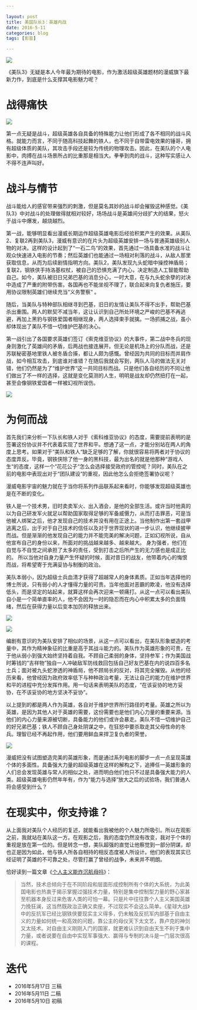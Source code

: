 ```yaml
---

layout: post
title: 美国队长3：英雄内战
date: 2016-5-11
categories: blog
tags: [影音]

---
```


![](http://img31.mtime.cn/pi/2015/11/25/145936.29814542_1000X1000.jpg)

《美队3》无疑是本人今年最为期待的电影，作为激活超级英雄题材的漫威旗下最新力作，到底是什么支撑其电影魅力呢？

# 战得痛快

![](http://img31.mtime.cn/pi/2016/03/11/132851.30327062_1000X1000.jpg)

第一点无疑是战斗，超级英雄各自具备的特殊能力让他们形成了各不相同的战斗风格。就能力而言，不同于随高科技起舞的铁人，也不同于自带雷电效果的锤哥，拥有超级体质的美队，其攻击手段还是较为传统的物理攻击。因此，在美队的个人电影中，肉搏在战斗场景所占的比重那是相当大。拳拳到肉的战斗，这种写实感让人不得不连声叫好。

# 战斗与情节

战斗能给人的感官带来强烈的刺激，但是莫名其妙的战斗却会摧毁这种感觉。《美队3》中对战斗的处理做得就相对较好，场场战斗是英雄间分歧扩大的结果，怒火于战斗中爆发，越烧越烈。

第一战，能够明显看出漫威长期运作超级英雄电影后经验积累产生的效果。从美队2、复联2再到美队3，漫威有意识的在片头为超级英雄安排一场与普通英雄级别人物的对决。这样的设计起到了“一石二鸟“的效果，首先通过一场具备水准的战斗让观众快速进入电影的节奏；然后英雄们也能通过一场相对利落的战斗，从敌人那里获取信息，从而为后续剧情指明方向。美队2，美队发现九头蛇暗中操控神盾局；复联2，钢铁侠手持洛基权杖，被自己的恐惧充满了内心，决定制造人工智能帮助自己。如今，美队被旧日兄弟巴基的消息分心，一时大意，在与九头蛇余孽的对决中造成了严重的附带伤害。各国再也不能坐视不理了，联合起来向复仇者施压，要用协议限制英雄们继续充当“义务警察“ 。

随后，当美队与特种部队相继寻到巴基，旧日的友情让美队不得不出手，帮助巴基杀出重围。两人的默契不减当年，这让认识到自己所处环境之严峻的巴基不再逃避，再加上黑豹与钢铁爱国者相继现身，两人选择束手就擒。一场抓捕之战，虽小却体现出了美队不惜一切维护巴基的决心。

第一战引出了各国要求英雄们签订《索克维亚协议》的大事件，第二战中冬兵的现身则激化了英雄间的矛盾，后两战也接连展开。但无论是机场上的分队而战，还是苏联秘密基地里铁人被冬盾合揍，都让人颇为感慨。曾经因为共同的目标而并肩作战，如今相互攻击，到底谁对谁错？在随后我就会写到，两队人马的做法无关对错，他们仍然是为了“维护世界“这一共同目标而战。只是他们各自经历的不同让他们做出了不一样的选择，这就是变化莫测的人生，明明是战友却仍然扭打在一起，甚至会像钢铁爱国者一样被幻视所误伤。

![](http://img31.mtime.cn/pi/2016/03/11/133210.27574558.jpg)

# 为何而战

首先我们来分析一下队长和铁人对于《索科维亚协议》的态度，需要提前表明的是签署这份协议并不代表着实现了世界和平。想通了这一点，才能分别站在两人的角度上思考。如果对于“美队和铁人“缺乏足够的了解，你就很容易将两者对于协议的态度弄反。毕竟，钢铁侠除了他一身的黑科技，最为出名的就是他那种“游戏人生“的态度，这样一个“花花公子“怎么会选择接受政府的管控呢？同时，美队在之前的电影中表现出对于“团队建设“的重视，因此他怎么会拒绝签署协议呢？

漫威电影宇宙的魅力就在于当你将系列作品联系起来看时，你能够发现超级英雄也是在不断的变化。

铁人是一个技术男，旧时卖卖军火、出入酒会，是他的全部生活。或许当时他真的以为自己研发军火就足以帮助国家取得足够的军备威慑力，从而打击罪恶，可是当他被人绑架之后，他才发现自己的技术并没有用在正途上。当他制作出第一套战甲逃离之后，出于对于自己技术的信任以及对于世界现状的进一步认识，他继续披甲而战。但是渐渐的他发现自己的能力并不能完美的解决问题，正如幻视所说，自从他宣布自己的身份以来，所面对的挑战越来越多、越来越大。 身为强者，他们在自觉与不自觉之间承担了太多的责任，受到打击之后所产生的无力感也是成正比的。 所以当他对自身力量产生怀疑的时候，面对昔日的战友，他带着内心的悔恨而战，将希望寄于充满妥协与制衡的政治。

美队本弱小，因为超级士兵血清才获得了超越常人的身体素质。正如当年选择他的博士所说，只有弱小的人才懂得力量的可贵。当年他面对恶霸的欺凌，他没有选择低头，而是坚定的站起来，就算这样会再次迎来一顿痛打。从这一点可以看出美队自小是一个简单直率的人，他不会因为一时的隐忍而在内心中积累太多的负面情绪，然后在获得力量以后变本加厉的释放出来。

![](http://e.hiphotos.baidu.com/news/w%3D638/sign=8d9ddf3e85025aafd3327dc8c3ecab8d/8718367adab44aed72fd271ab41c8701a08bfb99.jpg)



![](http://d.hiphotos.baidu.com/news/w%3D638/sign=f6c57ddd74f082022d92923c73fafb8a/f9198618367adab4116382bd8cd4b31c8601e499.jpg)





编剧有意识的为美队安排了相似的场景，从这一点可以看出，在美队形象塑造的考量中，其作为精神象征的比重是高于其战斗能力的。美队作为英雄形象的可贵，在于他从弱小到强大始终坚持着自我。不顾自己柔弱的身体，坚持参军；作为美国战时筹钱的“吉祥物”独自一人冲破敌军防线救回包括自己好友巴基在内的说四百多名士兵；面对被九头蛇渗透的神盾局，他不顾局长的反对，将其完全摧毁。从他的经历来看，他曾经因为政府效率低下与种种政治考量，无法让自己的能力在维护世界和平的进程中充分发挥作用。用一句话来表明美队的态度，“在该妥协的地方妥协，在不该妥协的地方坚决不妥协“。

以上提到的都是两人作为英雄，各自对于维护世界所行路径的考量。英雄之所以为英雄，是因为其他人对于英雄的需要，这份需要也是他们内心力量的重要来源。当他们的内心力量来源被切断，具备能力的他们或许会暴走。美队不惜一切维护自己的好兄弟巴基；铁人不顾自己身处阴谋之中，在狂怒中要杀取走其父母性命的冬兵。理智已经不再起作用，他们要用鲜血来捍卫复仇者的荣誉。

![](https://img3.doubanio.com/view/photo/photo/public/p2339902854.jpg)

漫威把没有试图塑造完美的英雄形象，而是通过系列电影的脚步一点一点呈现英雄个体的多面性。具备强大力量的超级英雄在这样的解构之下，追捧任一英雄形象的人们总会发现英雄与常人的相似之处，进而明白他们也只不过是具备强大能力的人类。超级英雄电影仍然年年有，作为“能力与选择“放大之后的试验场，我们普通人将会感受到什么？

#  在现实中，你支持谁？

从上面我对美队个人经历的复述，就能看出我被他的个人魅力所吸引。所以在观影之前，我就站在美队这一方。在观影之后，我的态度仍然没有改变，我对于个体的重视是放在第一位的。但是转念一想，美队超强的直觉让他察觉到一部分阴谋，却也正是因为如此，他与铁人所各自相持的相反态度被人所设计。他们的表现其实已经证明了英雄的不可靠之处，尽管打赢了曾经的战争，未来并不明朗。

恰好读到一篇文章《[个人主义能炸沉航母吗](http://dajia.qq.com/original/category/wuge160515.html)》：

> 当然，技术总倾向于在不同阶段和层面形成控制所有个体的大系统，为此美国电影也热衷于揭示掌握过强技术力量，特别是集中控制型力量的野心家甚至机器本身反过来危害人类的可怕一幕。只是片中往往靠个人主义美国英雄力挽狂澜，这当然既政治正确又卖座，不过现实不会这么简单。《星球大战》中的反抗军已经比钢铁侠要现实主义得多，仍未触及反抗军内部基于自由主义的力量如何统一和高效的问题，靠公主的母仪天下太文艺，靠卢克的神剑又太技术。对自由主义刚刚入门的国家，就更难认识到自由天生不利于集中力量，或者说要在自由中实现军事强大、赢得与专制的决斗是一门层次很高的课程。





# 迭代

* 2016年5月17日 三稿
* 2016年5月11日 二稿
* 2016年5月10日 初稿

